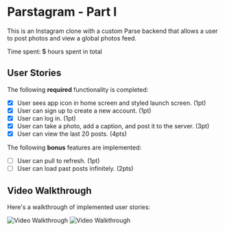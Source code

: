 # Parstagram - Part I

This is an Instagram clone with a custom Parse backend that allows a user to post photos and view a global photos feed.

Time spent: **5** hours spent in total

## User Stories

The following **required** functionality is completed:

- [X] User sees app icon in home screen and styled launch screen. (1pt)
- [X] User can sign up to create a new account. (1pt)
- [X] User can log in. (1pt)
- [X] User can take a photo, add a caption, and post it to the server. (3pt)
- [X] User can view the last 20 posts. (4pts)

The following **bonus** features are implemented:

- [ ] User can pull to refresh. (1pt)
- [ ] User can load past posts infinitely. (2pts)

## Video Walkthrough

Here's a walkthrough of implemented user stories:

<img src='https://imgur.com/a/urOFRjD?fbclid=IwAR2a7LYgEynYZN9sn1T7Ye4zECVXiMifUifWjJYsY110KvyzUIjNolD-szU' title='Video Walkthrough' width='' alt='Video Walkthrough' />

<img src='https://imgur.com/a/urOFRjD?fbclid=IwAR3NUM6GwKVfpZeXFjyQVBAFYZj7k3LIXdvrrK2YVZW6zzszeVTbyHBstA0' title='Video Walkthrough' width='' alt='Video Walkthrough' />

